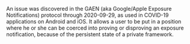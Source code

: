 An issue was discovered in the GAEN (aka Google/Apple Exposure Notifications) protocol through 2020-09-29, as used in COVID-19 applications on Android and iOS. It allows a user to be put in a position where he or she can be coerced into proving or disproving an exposure notification, because of the persistent state of a private framework.